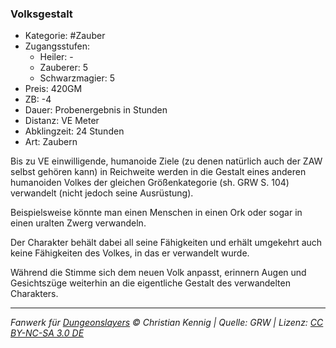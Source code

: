 ### Volksgestalt

- Kategorie: #Zauber
- Zugangsstufen:
  - Heiler: -
  - Zauberer: 5
  - Schwarzmagier: 5
- Preis: 420GM
- ZB: -4
- Dauer: Probenergebnis in Stunden
- Distanz: VE Meter
- Abklingzeit: 24 Stunden
- Art: Zaubern



Bis zu VE einwilligende, humanoide Ziele (zu denen natürlich auch der ZAW selbst gehören kann) in Reichweite werden in die Gestalt eines anderen humanoiden Volkes der gleichen Größenkategorie (sh. GRW S. 104) verwandelt (nicht jedoch seine Ausrüstung).

Beispielsweise könnte man einen Menschen in einen Ork oder sogar in einen uralten Zwerg verwandeln.

Der Charakter behält dabei all seine Fähigkeiten und erhält umgekehrt auch keine Fähigkeiten des Volkes, in das er verwandelt wurde.

Während die Stimme sich dem neuen Volk anpasst, erinnern Augen und Gesichtszüge weiterhin an die eigentliche Gestalt des verwandelten Charakters.

---

_Fanwerk für [Dungeonslayers](https://www.dungeonslayers.net/) © Christian Kennig | Quelle: GRW | Lizenz: [CC BY-NC-SA 3.0 DE](https://creativecommons.org/licenses/by-nc-sa/3.0/de/)_
